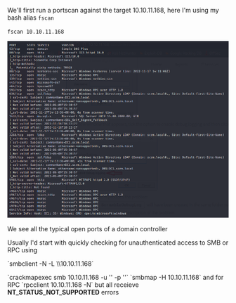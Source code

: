 We'll first run a portscan against the target 10.10.11.168, here I'm using my bash alias `fscan`

`fscan 10.10.11.168`

<img src="Images/Ports.png" width=600>

We see all the typical open ports of a domain controller

Usually I'd start with quickly checking for unauthenticated access to SMB or RPC using 
<p>
`smbclient -N -L \\10.10.11.168`
</p>
  `crackmapexec smb 10.10.11.168 -u '' -p ''`
`smbmap -H 10.10.11.168`
and for RPC
`rpcclient 10.10.11.168 -N`
but all receieve <b>NT_STATUS_NOT_SUPPORTED</b> errors

